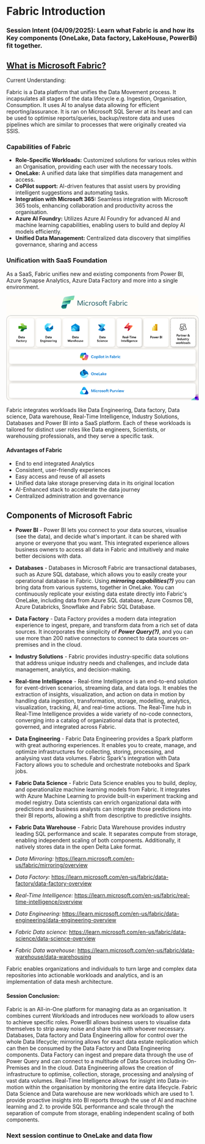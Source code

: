 # Fabric Introduction

 ### **Session Intent (04/09/2025):** Learn what Fabric is and how its Key components (OneLake, Data factory, LakeHouse, PowerBi) fit together.

 ## <u>**What is Microsoft Fabric?**</u>

 Current Understanding: 

 Fabric is a Data platform that unifies the Data Movement process. It incapsulates all stages of the data lifecycle e.g. Ingestion, Organisation, Consumption. It uses AI to analyse data allowing for efficient reporting/assurance. It is ran on Microsoft SQL Server at its heart and can be used to optimise reports/queries, backup/restore data and uses pipelines which are similar to processes that were originally created via SSIS.

### **Capabilities of Fabric**

- **Role-Specific Workloads:** Customized solutions for various roles within an Organisation, providing each user with the necessary tools.
- **OneLake:** A unified data lake that simplifies data management and access.
- **CoPilot support:** AI-driven features that assist users by providing intelligent suggestions and automating tasks.
- **Integration with Microsoft 365:** Seamless integration with Microsoft 365 tools, enhancing collaboration and productivity across the organisation.
- **Azure AI Foundry:** Utilizes Azure AI Foundry for advanced AI and machine learning capabilities, enabling users to build and deploy AI models efficiently.
- **Unified Data Management:** Centralized data discovery that simplifies governance, sharing and access

### **Unification with SaaS Foundation**

As a SaaS, Fabric unifies new and existing components from Power BI, Azure Synapse Analytics, Azure Data Factory and more into a single environment.

![image](../../images-diagrams/UnifiSaas.png)

Fabric integrates workloads like Data Engineering, Data factory, Data science, Data warehouse, Real-Time Intelligence, Industry Solutions, Databases and Power BI into a SaaS platform. Each of these workloads is tailored for distinct user roles like Data engineers, Scientists, or warehousing professionals, and they serve a specific task.

#### **Advantages of Fabric**

- End to end integrated Analytics
- Consistent, user-friendly experiences
- Easy access and reuse of all assets
- Unified data lake storage preserving data in its original location
- AI-Enhanced stack to accelerate the data journey
- Centralized administration and governance

## **Components of Microsoft Fabric**

- **Power BI** - Power BI lets you connect to your data sources, visualise (see the data), and decide what's important. it can be shared with anyone or everyone that you want. This integrated experience allows business owners to access all data in Fabric and intuitively and make better decisions with data.
- **Databases** - Databases in Microsoft Fabric are transactional databases, such as Azure SQL database, which allows you to easily create your operational database in Fabric. Using ***mirroring capabilities(?)*** you can bring data from various systems, together in OneLake. You can continuously replicate your existing data estate directly into Fabric's OneLake, including data from Azure SQL database,  Azure Cosmos DB, Azure Databricks, Snowflake and Fabric SQL Database.
- **Data Factory** - Data Factory provides a modern data integration experience to ingest, prepare, and transform data from a rich set of data sources. It incorporates the simplicity of ***Power Query(?)***, and you can use more than 200 native connectors to connect to data sources on-premises and in the cloud.
- **Industry Solutions** - Fabric provides industry-specific data solutions that address unique industry needs and challenges, and include data management, analytics, and decision-making. 
- **Real-time Intelligence** - Real-time Intelligence is an end-to-end solution for event-driven scenarios, streaming data, and data logs. It enables the extraction of insights, visualization, and action on data in motion by handling data ingestion, transformation, storage, modelling, analytics, visualization, tracking, AI, and real-time actions. The Real-Time hub in Real-Time Intelligence provides a wide variety of no-code connectors, converging into a catalog of organizational data that is protected, governed, and integrated across Fabric.
- **Data Engineering** - Fabric Data Engineering provides a Spark platform with great authoring experiences. It enables you to create, manage, and optimize infrastructures for collecting, storing, processing, and analysing vast data volumes. Fabric Spark's integration with Data Factory allows you to schedule and orchestrate notebooks and Spark jobs. 
- **Fabric Data Science** - Fabric Data Science enables you to build, deploy, and operationalize machine learning models from Fabric. It integrates with Azure Machine Learning to provide built-in experiment tracking and model registry. Data scientists can enrich organizational data with predictions and business analysts can integrate those predictions into their BI reports, allowing a shift from descriptive to predictive insights. 
- **Fabric Data Warehouse** - Fabric Data Warehouse provides industry leading SQL performance and scale. It separates compute from storage, enabling independent scaling of both components. Additionally, it natively stores data in the open Delta Lake format.

- *Data Mirroring:* https://learn.microsoft.com/en-us/fabric/mirroring/overview
- *Data Factory:* https://learn.microsoft.com/en-us/fabric/data-factory/data-factory-overview
- *Real-Time Intelligence:* https://learn.microsoft.com/en-us/fabric/real-time-intelligence/overview
- *Data Engineering:* https://learn.microsoft.com/en-us/fabric/data-engineering/data-engineering-overview
- *Fabric Data science:* https://learn.microsoft.com/en-us/fabric/data-science/data-science-overview
- *Fabric Data warehouse:* https://learn.microsoft.com/en-us/fabric/data-warehouse/data-warehousing

Fabric enables organizations and individuals to turn large and complex data repositories into actionable workloads and analytics, and is an implementation of data mesh architecture.

#### **Session Conclusion:**

Fabric is an All-in-One platform for managing data as an organisation. It combines current Workloads and introduces new workloads to allow users to achieve specific roles. PowerBI allows business users to visualise data themselves to strip away noise and share this with whoever necessary. Databases, Data factory and Data Engineering allow for control over the whole Data lifecycle; mirroring allows for exact data estate replication which can then be consumed by the Data Factory and Data Engineering components. Data Factory can ingest and prepare data through the use of Power Query and can connect to a multitude of Data Sources including On-Premises and In the cloud. Data Engineering allows the creation of infrastructure to optimise, collection, storage, processing and analysing of vast data volumes. Real-Time Intelligence allows for insight into Data-in-motion within the organisation by monitoring the entire data lifecycle. Fabric Data Science and Data warehouse are new workloads which are used to 1. provide proactive insights into BI reports through the use of AI and machine learning and 2. to provide SQL performance and scale through the separation of compute from storage, enabling independent scaling of both components. 

### Next session continue to OneLake and data flow